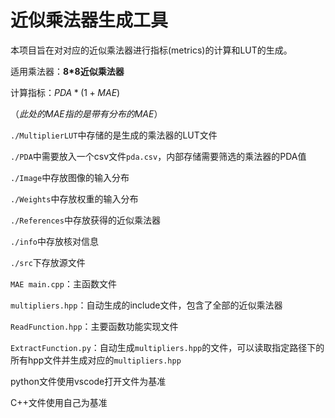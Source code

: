 # 近似乘法器生成工具

本项目旨在对对应的近似乘法器进行指标(metrics)的计算和LUT的生成。

适用乘法器：**8*8近似乘法器**

计算指标：$PDA * (1+MAE)$

（*此处的MAE指的是带有分布的MAE*）



`./MultiplierLUT`中存储的是生成的乘法器的LUT文件

`./PDA`中需要放入一个csv文件`pda.csv`，内部存储需要筛选的乘法器的PDA值

`./Image`中存放图像的输入分布

`./Weights`中存放权重的输入分布

`./References`中存放获得的近似乘法器

`./info`中存放核对信息



`./src`下存放源文件

`MAE main.cpp`：主函数文件

`multipliers.hpp`：自动生成的include文件，包含了全部的近似乘法器

`ReadFunction.hpp`：主要函数功能实现文件

`ExtractFunction.py`：自动生成`multipliers.hpp`的文件，可以读取指定路径下的所有hpp文件并生成对应的`multipliers.hpp`



python文件使用vscode打开文件为基准

C++文件使用自己为基准
